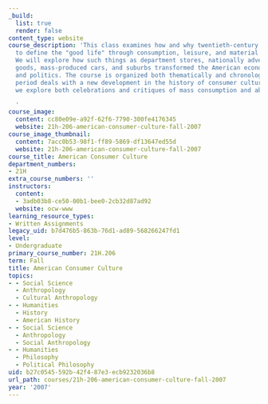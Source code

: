 ```yaml
---
_build:
  list: true
  render: false
content_type: website
course_description: 'This class examines how and why twentieth-century Americans came
  to define the "good life" through consumption, leisure, and material abundance.
  We will explore how such things as department stores, nationally advertised brand-name
  goods, mass-produced cars, and suburbs transformed the American economy, society,
  and politics. The course is organized both thematically and chronologically. Each
  period deals with a new development in the history of consumer culture. Throughout
  we explore both celebrations and critiques of mass consumption and abundance.

  '
course_image:
  content: cc80e09e-a92f-62f6-7790-300fe4176345
  website: 21h-206-american-consumer-culture-fall-2007
course_image_thumbnail:
  content: 7acc0b53-98f1-ff89-5869-df13647ed55d
  website: 21h-206-american-consumer-culture-fall-2007
course_title: American Consumer Culture
department_numbers:
- 21H
extra_course_numbers: ''
instructors:
  content:
  - 3adb03b8-ce50-00b1-bee0-2cb32d87ad92
  website: ocw-www
learning_resource_types:
- Written Assignments
legacy_uid: b7d476b5-863b-76d1-ad89-568266247fd1
level:
- Undergraduate
primary_course_number: 21H.206
term: Fall
title: American Consumer Culture
topics:
- - Social Science
  - Anthropology
  - Cultural Anthropology
- - Humanities
  - History
  - American History
- - Social Science
  - Anthropology
  - Social Anthropology
- - Humanities
  - Philosophy
  - Political Philosophy
uid: b27c0545-592b-42f4-87e3-ecb9232036b8
url_path: courses/21h-206-american-consumer-culture-fall-2007
year: '2007'
---
```

